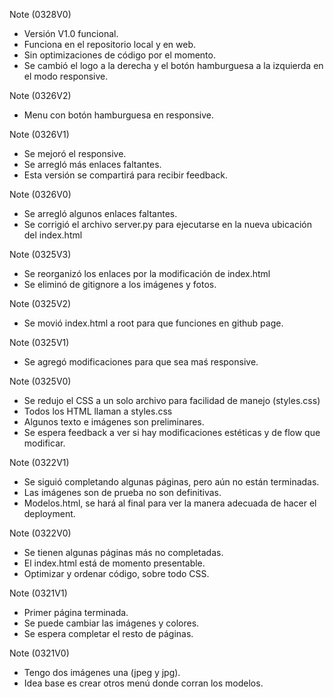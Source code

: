 Note (0328V0)
- Versión V1.0 funcional.
- Funciona en el repositorio local y en web.
- Sin optimizaciones de código por el momento.
- Se cambió el logo a la derecha y el botón hamburguesa a la izquierda en el modo responsive.

Note (0326V2)
- Menu con botón hamburguesa en responsive.

Note (0326V1)
- Se mejoró el responsive.
- Se arregló más enlaces faltantes.
- Esta versión se compartirá para recibir feedback.

Note (0326V0)
- Se arregló algunos enlaces faltantes.
- Se corrigió el archivo server.py para ejecutarse en la nueva ubicación del index.html

Note (0325V3)
- Se reorganizó los enlaces por la modificación de index.html
- Se eliminó de gitignore a los imágenes y fotos.

Note (0325V2)
- Se movió index.html a root para que funciones en github page.

Note (0325V1)
- Se agregó modificaciones para que sea maś responsive.

Note (0325V0)
- Se redujo el CSS a un solo archivo para facilidad de manejo (styles.css)
- Todos los HTML llaman a styles.css
- Algunos texto e imágenes son preliminares.
- Se espera feedback a ver si hay modificaciones estéticas y de flow que modificar.

Note (0322V1)
- Se siguió completando algunas páginas, pero aún no están terminadas.
- Las imágenes son de prueba no son definitivas.
- Modelos.html, se hará al final para ver la manera adecuada de hacer el deployment.

Note (0322V0)
- Se tienen algunas páginas más no completadas.
- El index.html está de momento presentable.
- Optimizar y ordenar código, sobre todo CSS.

Note (0321V1)
- Primer página terminada.
- Se puede cambiar las imágenes y colores.
- Se espera completar el resto de páginas.

Note (0321V0)
- Tengo dos imágenes una (jpeg y jpg).
- Idea base es crear otros menú donde corran los modelos.